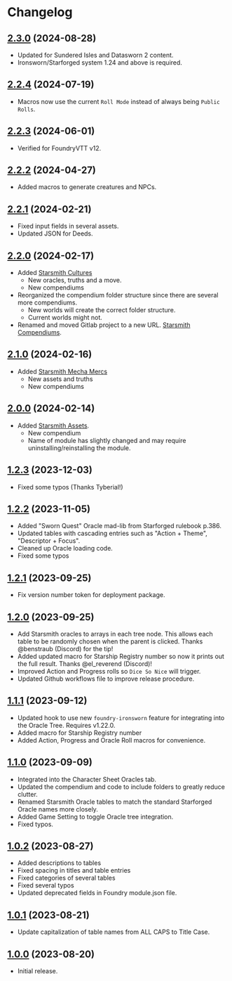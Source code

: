 # Changelog

## [2.3.0](https://github.com/jendave/starsmith-compendiums/commits/main) (2024-08-28)

* Updated for Sundered Isles and Datasworn 2 content.
* Ironsworn/Starforged system 1.24 and above is required.

## [2.2.4](https://github.com/jendave/starsmith-compendiums/commits/main) (2024-07-19)

* Macros now use the current `Roll Mode` instead of always being `Public Rolls`.

## [2.2.3](https://github.com/jendave/starsmith-compendiums/commits/main) (2024-06-01)

* Verified for FoundryVTT v12.

## [2.2.2](https://github.com/jendave/starsmith-compendiums/commits/main) (2024-04-27)

* Added macros to generate creatures and NPCs.

## [2.2.1](https://github.com/jendave/starsmith-compendiums/commits/main) (2024-02-21)

* Fixed input fields in several assets.
* Updated JSON for Deeds.

## [2.2.0](https://github.com/jendave/starsmith-compendiums/commits/main) (2024-02-17)

* Added [Starsmith Cultures](https://preview.drivethrurpg.com/en/product/436860/starsmith-cultures)
  * New oracles, truths and a move.
  * New compendiums
* Reorganized the compendium folder structure since there are several more compendiums.
  * New worlds will create the correct folder structure.
  * Current worlds might not.
* Renamed and moved Gitlab project to a new URL. [Starsmith Compendiums](https://github.com/jendave/starsmith-compendiums).

## [2.1.0](https://github.com/jendave/starsmith-compendiums/commits/main) (2024-02-16)

* Added [Starsmith Mecha Mercs](https://preview.drivethrurpg.com/en/product/421157/starsmith-mecha-mercs)
  * New assets and truths
  * New compendiums

## [2.0.0](https://github.com/jendave/starsmith-compendiums/commits/main) (2024-02-14)

* Added [Starsmith Assets](https://preview.drivethrurpg.com/en/product/429227/starsmith-assets).
  * New compendium
  * Name of module has slightly changed and may require uninstalling/reinstalling the module.

## [1.2.3](https://github.com/jendave/starsmith-compendiums/commits/main) (2023-12-03)

* Fixed some typos (Thanks Tyberial!)

## [1.2.2](https://github.com/jendave/starsmith-compendiums/commits/main) (2023-11-05)

* Added "Sworn Quest" Oracle mad-lib from Starforged rulebook p.386.
* Updated tables with cascading entries such as "Action + Theme", "Descriptor + Focus".
* Cleaned up Oracle loading code.
* Fixed some typos

## [1.2.1](https://github.com/jendave/starsmith-compendiums/commits/main) (2023-09-25)

* Fix version number token for deployment package.

## [1.2.0](https://github.com/jendave/starsmith-compendiums/commits/main) (2023-09-25)

* Add Starsmith oracles to arrays in each tree node. This allows each table to be randomly chosen when the parent is clicked. Thanks @benstraub (Discord) for the tip!
* Added updated macro for Starship Registry number so now it prints out the full result.  Thanks @el_reverend (Discord)!
* Improved Action and Progress rolls so `Dice So Nice` will trigger.
* Updated Github workflows file to improve release procedure.

## [1.1.1](https://github.com/jendave/starsmith-compendiums/commits/main) (2023-09-12)

* Updated hook to use new `foundry-ironsworn` feature for integrating into the Oracle Tree. Requires v1.22.0.
* Added macro for Starship Registry number
* Added Action, Progress and Oracle Roll macros for convenience.

## [1.1.0](https://github.com/jendave/starsmith-compendiums/commits/main) (2023-09-09)

* Integrated into the Character Sheet Oracles tab.
* Updated the compendium and code to include folders to greatly reduce clutter.
* Renamed Starsmith Oracle tables to match the standard Starforged Oracle names more closely.
* Added Game Setting to toggle Oracle tree integration.
* Fixed typos.

## [1.0.2](https://github.com/jendave/starsmith-compendiums/commits/main) (2023-08-27)

* Added descriptions to tables
* Fixed spacing in titles and table entries
* Fixed categories of several tables
* Fixed several typos
* Updated deprecated fields in Foundry module.json file.

## [1.0.1](https://github.com/jendave/starsmith-compendiums/commits/main) (2023-08-21)

* Update capitalization of table names from ALL CAPS to Title Case.

## [1.0.0](https://github.com/jendave/starsmith-compendiums/commits/main) (2023-08-20)

* Initial release.
